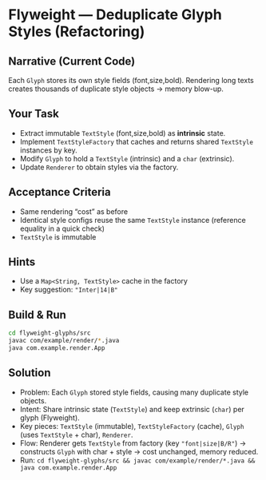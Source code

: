 # Flyweight — Deduplicate Glyph Styles (Refactoring)

## Narrative (Current Code)
Each `Glyph` stores its own style fields (font,size,bold). Rendering long texts creates thousands of duplicate style objects → memory blow-up.

## Your Task
- Extract immutable `TextStyle` (font,size,bold) as **intrinsic** state.
- Implement `TextStyleFactory` that caches and returns shared `TextStyle` instances by key.
- Modify `Glyph` to hold a `TextStyle` (intrinsic) and a `char` (extrinsic).
- Update `Renderer` to obtain styles via the factory.

## Acceptance Criteria
- Same rendering “cost” as before
- Identical style configs reuse the same `TextStyle` instance (reference equality in a quick check)
- `TextStyle` is immutable

## Hints
- Use a `Map<String, TextStyle>` cache in the factory
- Key suggestion: `"Inter|14|B"`

## Build & Run
```bash
cd flyweight-glyphs/src
javac com/example/render/*.java
java com.example.render.App
```

## Solution
- Problem: Each `Glyph` stored style fields, causing many duplicate style objects.
- Intent: Share intrinsic state (`TextStyle`) and keep extrinsic (`char`) per glyph (Flyweight).
- Key pieces: `TextStyle` (immutable), `TextStyleFactory` (cache), `Glyph` (uses `TextStyle` + char), `Renderer`.
- Flow: Renderer gets `TextStyle` from factory (key `"font|size|B/R"`) → constructs `Glyph` with char + style → cost unchanged, memory reduced.
- Run: `cd flyweight-glyphs/src && javac com/example/render/*.java && java com.example.render.App`